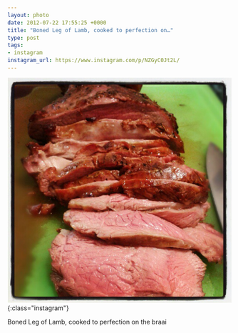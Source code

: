 ```yaml
---
layout: photo
date: 2012-07-22 17:55:25 +0000
title: "Boned Leg of Lamb, cooked to perfection on…"
type: post
tags:
- instagram
instagram_url: https://www.instagram.com/p/NZGyC0Jt2L/
---
```


![Instagram - NZGyC0Jt2L](/img/NZGyC0Jt2L.jpg){:class="instagram"}

Boned Leg of Lamb, cooked to perfection on the braai
